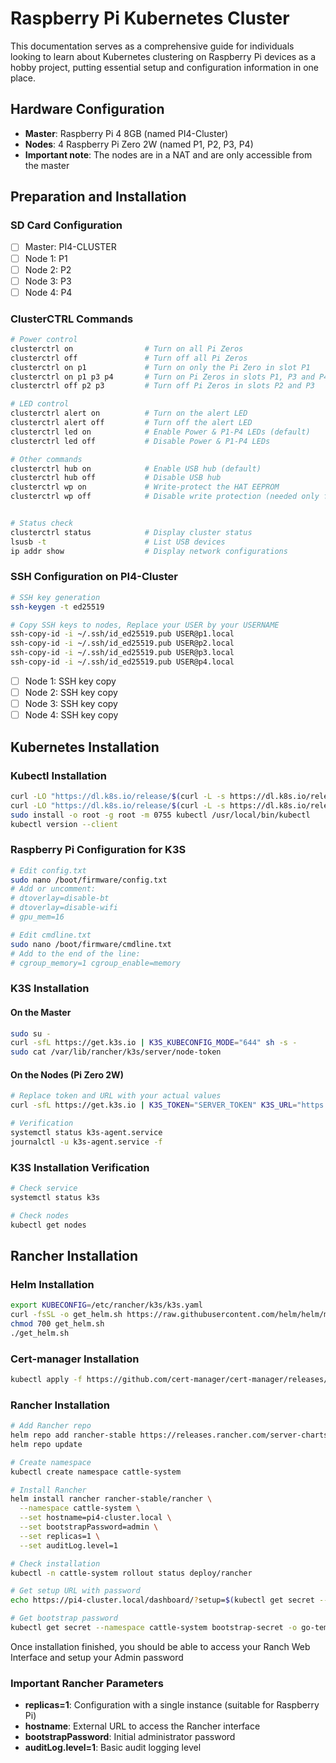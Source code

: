 # Raspberry Pi Kubernetes Cluster

This documentation serves as a comprehensive guide for individuals looking to learn about Kubernetes clustering on Raspberry Pi devices as a hobby project, putting essential setup and configuration information in one place.

## Hardware Configuration
- **Master**: Raspberry Pi 4 8GB (named PI4-Cluster)
- **Nodes**: 4 Raspberry Pi Zero 2W (named P1, P2, P3, P4)
- **Important note**: The nodes are in a NAT and are only accessible from the master

## Preparation and Installation

### SD Card Configuration
- [ ] Master: PI4-CLUSTER
- [ ] Node 1: P1
- [ ] Node 2: P2
- [ ] Node 3: P3
- [ ] Node 4: P4

### ClusterCTRL Commands

```bash
# Power control
clusterctrl on                # Turn on all Pi Zeros
clusterctrl off               # Turn off all Pi Zeros
clusterctrl on p1             # Turn on only the Pi Zero in slot P1
clusterctrl on p1 p3 p4       # Turn on Pi Zeros in slots P1, P3 and P4
clusterctrl off p2 p3         # Turn off Pi Zeros in slots P2 and P3

# LED control
clusterctrl alert on          # Turn on the alert LED
clusterctrl alert off         # Turn off the alert LED
clusterctrl led on            # Enable Power & P1-P4 LEDs (default)
clusterctrl led off           # Disable Power & P1-P4 LEDs

# Other commands
clusterctrl hub on            # Enable USB hub (default)
clusterctrl hub off           # Disable USB hub
clusterctrl wp on             # Write-protect the HAT EEPROM
clusterctrl wp off            # Disable write protection (needed only for updates)


# Status check
clusterctrl status            # Display cluster status
lsusb -t                      # List USB devices
ip addr show                  # Display network configurations
```

### SSH Configuration on PI4-Cluster

```bash
# SSH key generation
ssh-keygen -t ed25519

# Copy SSH keys to nodes, Replace your USER by your USERNAME
ssh-copy-id -i ~/.ssh/id_ed25519.pub USER@p1.local
ssh-copy-id -i ~/.ssh/id_ed25519.pub USER@p2.local
ssh-copy-id -i ~/.ssh/id_ed25519.pub USER@p3.local
ssh-copy-id -i ~/.ssh/id_ed25519.pub USER@p4.local
```

- [ ] Node 1: SSH key copy
- [ ] Node 2: SSH key copy
- [ ] Node 3: SSH key copy
- [ ] Node 4: SSH key copy

## Kubernetes Installation

### Kubectl Installation

```bash
curl -LO "https://dl.k8s.io/release/$(curl -L -s https://dl.k8s.io/release/stable.txt)/bin/linux/arm64/kubectl"
curl -LO "https://dl.k8s.io/release/$(curl -L -s https://dl.k8s.io/release/stable.txt)/bin/linux/arm64/kubectl.sha256"
sudo install -o root -g root -m 0755 kubectl /usr/local/bin/kubectl
kubectl version --client
```

### Raspberry Pi Configuration for K3S

```bash
# Edit config.txt
sudo nano /boot/firmware/config.txt
# Add or uncomment:
# dtoverlay=disable-bt
# dtoverlay=disable-wifi
# gpu_mem=16

# Edit cmdline.txt
sudo nano /boot/firmware/cmdline.txt
# Add to the end of the line:
# cgroup_memory=1 cgroup_enable=memory
```

### K3S Installation

#### On the Master

```bash
sudo su -
curl -sfL https://get.k3s.io | K3S_KUBECONFIG_MODE="644" sh -s -
sudo cat /var/lib/rancher/k3s/server/node-token
```

#### On the Nodes (Pi Zero 2W)

```bash
# Replace token and URL with your actual values
curl -sfL https://get.k3s.io | K3S_TOKEN="SERVER_TOKEN" K3S_URL="https://pi4-cluster.local:6443" K3S_NODE_NAME=$(hostname) sh -

# Verification
systemctl status k3s-agent.service
journalctl -u k3s-agent.service -f
```

### K3S Installation Verification

```bash
# Check service
systemctl status k3s

# Check nodes
kubectl get nodes
```

## Rancher Installation

### Helm Installation

```bash
export KUBECONFIG=/etc/rancher/k3s/k3s.yaml
curl -fsSL -o get_helm.sh https://raw.githubusercontent.com/helm/helm/main/scripts/get-helm-3
chmod 700 get_helm.sh
./get_helm.sh
```

### Cert-manager Installation

```bash
kubectl apply -f https://github.com/cert-manager/cert-manager/releases/download/v1.12.6/cert-manager.yaml
```

### Rancher Installation

```bash
# Add Rancher repo
helm repo add rancher-stable https://releases.rancher.com/server-charts/stable
helm repo update

# Create namespace
kubectl create namespace cattle-system

# Install Rancher
helm install rancher rancher-stable/rancher \
  --namespace cattle-system \
  --set hostname=pi4-cluster.local \
  --set bootstrapPassword=admin \
  --set replicas=1 \
  --set auditLog.level=1

# Check installation
kubectl -n cattle-system rollout status deploy/rancher

# Get setup URL with password
echo https://pi4-cluster.local/dashboard/?setup=$(kubectl get secret --namespace cattle-system bootstrap-secret -o go-template='{{.data.bootstrapPassword|base64decode}}')

# Get bootstrap password
kubectl get secret --namespace cattle-system bootstrap-secret -o go-template='{{.data.bootstrapPassword|base64decode}}{{ "\n" }}'
```
Once installation finished, you should be able to access your Ranch Web Interface and setup your Admin password

### Important Rancher Parameters

- **replicas=1**: Configuration with a single instance (suitable for Raspberry Pi)
- **hostname**: External URL to access the Rancher interface
- **bootstrapPassword**: Initial administrator password
- **auditLog.level=1**: Basic audit logging level
